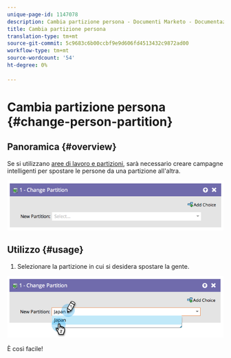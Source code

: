 ```yaml
---
unique-page-id: 1147078
description: Cambia partizione persona - Documenti Marketo - Documentazione prodotto
title: Cambia partizione persona
translation-type: tm+mt
source-git-commit: 5c9683c6b00ccbf9e9d606fd4513432c9872ad00
workflow-type: tm+mt
source-wordcount: '54'
ht-degree: 0%

---
```



# Cambia partizione persona {#change-person-partition}

## Panoramica {#overview}

Se si utilizzano [aree di lavoro e partizioni](http://docs.marketo.com/x/9QMk), sarà necessario creare campagne intelligenti per spostare le persone da una partizione all&#39;altra.

![](assets/one-3.png)

## Utilizzo {#usage}

1. Selezionare la partizione in cui si desidera spostare la gente.

![](assets/two-3.png)

È così facile!

